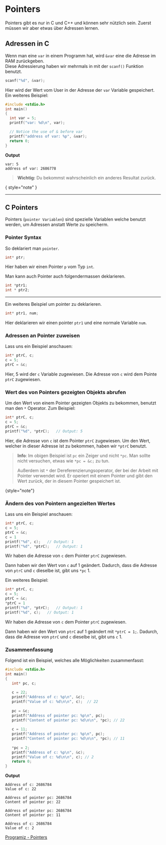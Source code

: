 # Pointers

Pointers gibt es nur in C und C++ und können sehr nützlich sein. Zuerst müssen wir aber etwas über Adressen lernen.

## Adressen in C

Wenn man eine `var` in einem Programm hat, wird `&var` eine die Adresse im RAM zurückgeben.  
Diese Adressierung haben wir mehrmals in mit der `scanf()` Funktion benutzt.

```C
scanf("%d", &var);
```

Hier wird der Wert vom User in der Adresse der `var` Variable gespeichert. Ein weiteres Beispiel:

```C
#include <stdio.h>
int main()
{
  int var = 5;
  printf("var: %d\n", var);

  // Notice the use of & before var
  printf("address of var: %p", &var);  
  return 0;
}
```

**Output**

```Shell
var: 5 
address of var: 2686778
```

> **Wichtig:** Du bekommst wahrscheinlich ein anderes Resultat zurück.
>
{ style="note" }

---

## C Pointers

Pointers (`pointer Variablen`) sind spezielle Variablen welche benutzt werden, um Adressen anstatt Werte zu speicherm.

### Pointer Syntax

So deklariert man `pointer`.

```C
int* ptr;
```

Hier haben wir einen Pointer `p` vom Typ `int`.

Man kann auch Pointer auch folgendermassen deklarieren.

```C
int *ptr1;
int * ptr2;
```

---

Ein weiteres Beispiel um pointer zu deklarieren.

```C
int* ptr1, num;
```

Hier deklarieren wir einen pointer `ptr1` und eine normale Variable `num`.

### Adressen an Pointer zuweisen

Lass uns ein Beispiel anschauen:

```C
int* ptrC, c;
c = 5;
ptrC = &c;
```

Hier, 5 wird der `c` Variable zugewiesen. Die Adresse von `c` wird dem Pointe `ptrC` zugewiesen.

### Wert des von Pointers gezeigten Objekts abrufen

Um den Wert von einem Pointer gezeigten Objekts zu bekommen, benutzt man den `*` Operator. Zum Beispiel:

```C
int* ptrC, c;
c = 5;
ptrC = &c;
printf("%d", *ptrC);   // Output: 5
```

Hier, die Adresse von `c` ist dem Pointer `ptrC` zugewiesen. Um den Wert, welcher in dieser Adresse ist zu bekommen,
haben wir `*ptrC` benutzt.

> **Info**: Im obigen Beispiel ist `pc` ein Zeiger und nicht `*pc`. Man sollte nicht versuchen, etwas wie `*pc = &c;` zu
> tun.
>
> Außerdem ist `*` der Dereferenzierungsoperator, der bei der Arbeit mit Pointer verwendet wird. Er operiert mit einem
> Pointer und gibt den Wert zurück, der in diesem Pointer gespeichert ist.
>
{style="note"}

### Ändern des von Pointern angezielten Wertes

Lass uns ein Beispiel anschauen:

```C
int* ptrC, c;
c = 5;
ptrC = &c;
c = 1
printf("%d", c);   // Output: 1
printf("%d", *ptrC);   // Output: 1
```

Wir haben die Adresse von `c` dem Pointer `ptrC` zugewiesen.

Dann haben wir den Wert von `c` auf 1 geändert. Dadurch, dass die Adresse von `ptrC` und `c` dieselbe ist, gibt
uns `*pc` 1.

Ein weiteres Beispiel:

```C
int* ptrC, c;
c = 5;
ptrC = &c;
*ptrC = 1
printf("%d", *ptrC);   // Output: 1
printf("%d", c);   // Output: 1
```

Wir haben die Adresse von `c` dem Pointer `ptrC` zugewiesen.

Dann haben wir den Wert von `ptrC` auf 1 geändert mit `*ptrC = 1;`. Dadurch, dass die Adresse von `ptrC` und `c`
dieselbe ist, gibt uns `c` 1.

### Zusammenfassung

Folgend ist ein Beispiel, welches alle Möglichkeiten zusammenfasst:

```C
#include <stdio.h>
int main()
{
   int* pc, c;
   
   c = 22;
   printf("Address of c: %p\n", &c);
   printf("Value of c: %d\n\n", c);  // 22
   
   pc = &c;
   printf("Address of pointer pc: %p\n", pc);
   printf("Content of pointer pc: %d\n\n", *pc); // 22
   
   c = 11;
   printf("Address of pointer pc: %p\n", pc);
   printf("Content of pointer pc: %d\n\n", *pc); // 11
   
   *pc = 2;
   printf("Address of c: %p\n", &c);
   printf("Value of c: %d\n\n", c); // 2
   return 0;
}
```

**Output**

```Shell
Address of c: 2686784
Value of c: 22

Address of pointer pc: 2686784
Content of pointer pc: 22

Address of pointer pc: 2686784
Content of pointer pc: 11

Address of c: 2686784
Value of c: 2
```

<seealso style="links">
    <category ref="useful">
        <a href="https://www.programiz.com/c-programming/c-pointers">Programiz - Pointers</a>
    </category> 
</seealso>